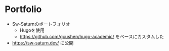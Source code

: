 # Portfolio
- Sw-Saturnのポートフォリオ  
  - Hugoを使用
  - https://github.com/gcushen/hugo-academic/ をベースにカスタムした
- https://sw-saturn.dev/ に公開